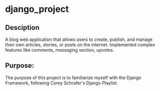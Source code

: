 # django_project
## Desciption
A blog web application that allows users to create, publish, and manage their own articles, stories, or posts on the internet. Implemented complex features like comments, messaging section, upvotes.

## Purpose:
The purpose of this project is to familiarize myself with the Django Framework, following Corey Schrafer's Django Playlist.
